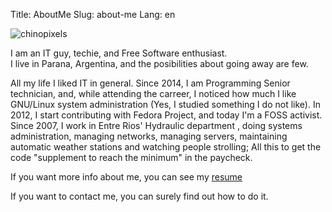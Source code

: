 Title: AboutMe
Slug: about-me
Lang: en

<img alt="chinopixels" src="/images/static/chinopixels.png" class="alignright"> 

I am an IT guy, techie, and Free Software enthusiast.  
I live in Parana, Argentina, and the posibilities about going away are few.  

All my life I liked IT in general. Since 2014, I am Programming Senior technician, and, while attending the carreer, I noticed how much I like GNU/Linux system administration (Yes, I studied something I do not like). In 2012, I start contributing with Fedora Project, and today I'm a FOSS activist.  
Since 2007, I work in Entre Rios' Hydraulic department , doing systems administration, managing networks, managing servers, maintaining automatic weather stations and watching people strolling; All this to get the code "supplement to reach the minimum" in the paycheck.

If you want more info about me, you can see my [resume](/pages/resume.html)

If you want to contact me, you can surely find out how to do it.
